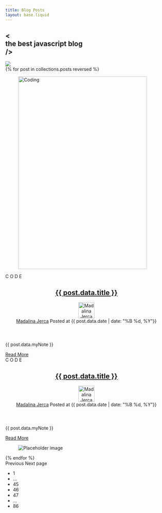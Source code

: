 ```yaml
---
title: Blog Posts
layout: base.liquid
---
```


<link rel="stylesheet" href="/css/blog.css">

<section class="hero is-large is-link blog_hero-section">
  <div class="hero-body">
    <h1 class="title is-size-2 blog-title"><span><</span><br>the best javascript blog<br>/></h1>
  </div>
</section>

<img src="/img/b.png" class="splash">

<div class="container">
<div class="columns is-flex-wrap-wrap px-5">
<div class="column is-half mb-4 p-4">
{% for post in collections.posts reversed %}
<article>
    <div class="card-image">
        <figure class="image">
            <img src="/img/card-image.jpg" alt="Coding" width="400" height="600">
        </figure>
    </div>
    <div class="blog-entry">
    <div class="blog_first-column">
        <div class="code">
            <span class="code_letters">C O</span>
            <span class="code_letters">D E</span>
        </div>
    </div>
    <div class="column blog_second-column">
        <header class="blog-entry-header">
            <h2 class="blog-entry-title mt-4"><a href="#">{{ post.data.title }}</a></h2>
            <div class="blog-entry-meta is-flex">
                <div class="profile_image_container"> 
                    <img src="/img/madi.png" class="profile_image pt-1" height="50" width="50" alt="Madalina Jerca">
                </div>
                <div class="is-flex is-flex-direction-column ml-4">    
                    <span class="author">
                        <a href="pages/profile-madalina.html">Madalina Jerca</a>
                    </span>                    
                    <time class="blog-entry-date published">Posted at {{ post.data.date | date: "%B %d, %Y"}}</time>
                </div>
            </div>
        </header>
        <div class="blog-entry-content">
            <p>{{ post.data.myNote }}</p>
        </div>
        <footer class="blog-entry-footer row">
            <div class="read-more col-md-6">
                <a href="">Read More</a>
            </div>
        </footer>  
    </div>
</article>

<article>
    <div class="blog-entry left-side">
    <div class="blog_first-column">
        <div class="code">
            <span class="code-letters">C O</span>
            <span class="code-letters">D E</span>
        </div>
    </div>
    <div class="column blog_second-column">
        <header class="blog-entry-header">
            <h2 class="blog-entry-title mt-4"><a href="#">{{ post.data.title }}</a></h2>
            <div class="blog-entry-meta is-flex">
                <div class="profile_image_container"> 
                    <img src="/img/madi.png" class="profile_image pt-1" height="50" width="50" alt="Madalina Jerca">
                </div>
                <div class="is-flex is-flex-direction-column ml-4">    
                    <span class="author">
                        <a href="pages/profile-madalina.html">Madalina Jerca</a>
                    </span>                    
                    <time class="blog-entry-date published">Posted at {{ post.data.date | date: "%B %d, %Y"}}</time>
                </div>
            </div>
        </header>
        <div class="blog-entry-content">
            <p>{{ post.data.myNote }}</p>
        </div>
        <footer class="blog-entry-footer row">
            <div class="read-more col-md-6">
                <a href="">Read More</a>
            </div>
        </footer>  
    </div>
    </div>
    <div class="card-image">
        <figure class="image is-4by3">
            <img src="/img/card-image.jpg" alt="Placeholder image">
        </figure>
    </div>
</article>
{% endfor %}
</div>
</div>
</div>

<nav class="pagination is-centered" role="navigation" aria-label="pagination">
  <a class="pagination-previous">Previous</a>
  <a class="pagination-next">Next page</a>
  <ul class="pagination-list">
    <li><a class="pagination-link" aria-label="Goto page 1">1</a></li>
    <li><span class="pagination-ellipsis">&hellip;</span></li>
    <li><a class="pagination-link" aria-label="Goto page 45">45</a></li>
    <li><a class="pagination-link is-current" aria-label="Page 46" aria-current="page">46</a></li>
    <li><a class="pagination-link" aria-label="Goto page 47">47</a></li>
    <li><span class="pagination-ellipsis">&hellip;</span></li>
    <li><a class="pagination-link" aria-label="Goto page 86">86</a></li>
  </ul>
</nav>